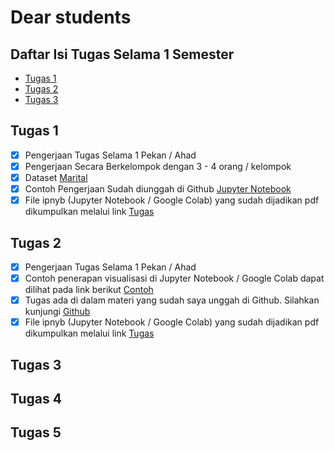 # Dear students

## Daftar Isi Tugas Selama 1 Semester

- [Tugas 1](https://github.com/asrulabdullah99/data_mining#tugas-1)
- [Tugas 2](https://github.com/asrulabdullah99/data_mining#tugas-2)
- [Tugas 3](https://github.com/asrulabdullah99/data_mining#tugas-3)

## Tugas 1

- [x] Pengerjaan Tugas Selama 1 Pekan / Ahad
- [x] Pengerjaan Secara Berkelompok dengan 3 - 4 orang / kelompok
- [x] Dataset [Marital](https://raw.githubusercontent.com/asrulabdullah99/data_mining/master/dataset_decision/Dataset_Tugas.csv)
- [x] Contoh Pengerjaan Sudah diunggah di Github [Jupyter Notebook](https://github.com/asrulabdullah99/data_mining/blob/master/dataset_decision/DataMining-Example.ipynb)
- [x] File ipnyb (Jupyter Notebook / Google Colab) yang sudah dijadikan pdf dikumpulkan melalui link [Tugas](https://forms.gle/KfRqf85bb44PHctL9)

## Tugas 2

- [x] Pengerjaan Tugas Selama 1 Pekan / Ahad
- [x] Contoh penerapan visualisasi di Jupyter Notebook / Google Colab dapat dilihat pada link berikut [Contoh](https://github.com/asrulabdullah99/data_mining/blob/master/visualisasi/visualisasi.ipynb)
- [x] Tugas ada di dalam materi yang sudah saya unggah di Github. Silahkan kunjungi [Github](https://drive.google.com/file/d/1x8toxj44zQ_u3Wyhg_0wRnCIH_ZalOnb/view)
- [x] File ipnyb (Jupyter Notebook / Google Colab) yang sudah dijadikan pdf dikumpulkan melalui link [Tugas](https://forms.gle/KbAAvhgzco12LjCj7)

## Tugas 3

## Tugas 4

## Tugas 5
